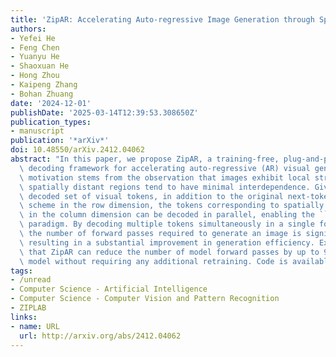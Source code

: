```yaml
---
title: 'ZipAR: Accelerating Auto-regressive Image Generation through Spatial Locality'
authors:
- Yefei He
- Feng Chen
- Yuanyu He
- Shaoxuan He
- Hong Zhou
- Kaipeng Zhang
- Bohan Zhuang
date: '2024-12-01'
publishDate: '2025-03-14T12:39:53.308650Z'
publication_types:
- manuscript
publication: '*arXiv*'
doi: 10.48550/arXiv.2412.04062
abstract: "In this paper, we propose ZipAR, a training-free, plug-and-play parallel\
  \ decoding framework for accelerating auto-regressive (AR) visual generation. The\
  \ motivation stems from the observation that images exhibit local structures, and\
  \ spatially distant regions tend to have minimal interdependence. Given a partially\
  \ decoded set of visual tokens, in addition to the original next-token prediction\
  \ scheme in the row dimension, the tokens corresponding to spatially adjacent regions\
  \ in the column dimension can be decoded in parallel, enabling the ``next-set prediction''\
  \ paradigm. By decoding multiple tokens simultaneously in a single forward pass,\
  \ the number of forward passes required to generate an image is significantly reduced,\
  \ resulting in a substantial improvement in generation efficiency. Experiments demonstrate\
  \ that ZipAR can reduce the number of model forward passes by up to 91% on the Emu3-Gen\
  \ model without requiring any additional retraining. Code is available here: https://github.com/ThisisBillhe/ZipAR."
tags:
- /unread
- Computer Science - Artificial Intelligence
- Computer Science - Computer Vision and Pattern Recognition
- ZIPLAB
links:
- name: URL
  url: http://arxiv.org/abs/2412.04062
---
```

